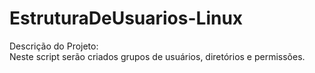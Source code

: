 # EstruturaDeUsuarios-Linux

Descrição do Projeto:  
Neste script serão criados grupos de usuários, diretórios e permissões.

